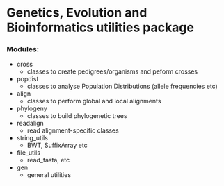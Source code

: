 # Genetics, Evolution and Bioinformatics utilities package

### Modules:

- cross
  - classes to create pedigrees/organisms and peform crosses
- popdist
  - classes to analyse Population Distributions (allele frequencies etc)
- align
  - classes to perform global and local alignments
- phylogeny
  - classes to build phylogenetic trees
- readalign
  - read alignment-specific classes
- string_utils
   - BWT, SuffixArray etc
- file_utils
   - read_fasta, etc
- gen
   - general utilities   